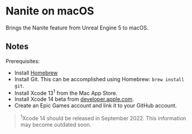 # Nanite on macOS

Brings the Nanite feature from Unreal Engine 5 to macOS.

## Notes

Prerequisites:
- Install [Homebrew](https://brew.sh)
- Install Git. This can be accomplished using Homebrew: `brew install git`.
- Install Xcode 13<sup>1</sup> from the Mac App Store.
- Install Xcode 14 beta from [developer.apple.com](https://developer.apple.com/xcode/resources).
- Create an Epic Games account and link it to your GitHub account.

> <sup>1</sup>Xcode 14 should be released in September 2022. This information may become outdated soon.

<!--
To start, download Unreal Engine's GitHub repository. You must have an Epic Games account and access to the private GitHub organization. This can take an hour with average internet speeds, so minimize the amount of branches you pull. The command below only

```
git clone --single-branch -b ue5-main https://github.com/EpicGames/UnrealEngine
```
-->

